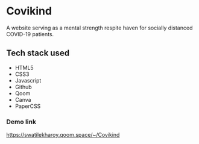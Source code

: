 # Covikind
A website serving as a mental strength respite haven for socially distanced COVID-19 patients.

## Tech stack used
- HTML5
- CSS3
- Javascript
- Github
- Qoom
- Canva
- PaperCSS

### Demo link
https://swatilekharoy.qoom.space/~/Covikind

